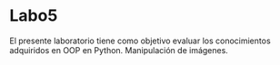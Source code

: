 # Labo5
El presente laboratorio tiene como objetivo evaluar los conocimientos adquiridos en OOP en Python. Manipulación de imágenes.
